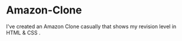 # Amazon-Clone
I've created an Amazon Clone casually that shows my revision level in HTML &amp; CSS .
